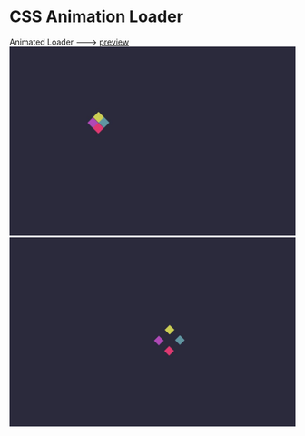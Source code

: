 # CSS Animation Loader

 Animated Loader ---> [preview](https://glittering-moxie-5454c4.netlify.app)
 <img src="loader1.JPG">
 <br><img src="loader.JPG"><br><br>

